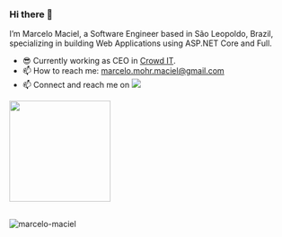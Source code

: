 ### Hi there 👋

I’m Marcelo Maciel, a Software Engineer based in São Leopoldo, Brazil, specializing in building Web Applications using ASP.NET Core and Full.

- 😎 Currently working as CEO in [Crowd IT](https://crowdit.com.br/).
- 📫 How to reach me: marcelo.mohr.maciel@gmail.com
- 📫 Connect and reach me on <a href = "https://www.linkedin.com/in/marcelomohrmaciel/" target="_blank"><img src="https://img.shields.io/badge/LinkedIn-0077B5?style=for-the-badge&logo=linkedin&logoColor=white" target="_blank"></a>

<div>
<img height="180em" src="https://github-readme-stats.vercel.app/api?username=marcelo-maciel&theme=algolia&show_icons=true"/>
</div>

</br>

<p align="left"> <img src="https://komarev.com/ghpvc/?username=marcelo-maciel" alt="marcelo-maciel" /> </p>
